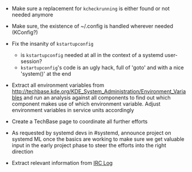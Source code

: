- Make sure a replacement for `kcheckrunning` is either found or not needed anymore

- Make sure, the existence of ~/.config is handled wherever needed (KConfig?)

- Fix the insanity of `kstartupconfig`
  - is `kstartupconfig` needed at all in the context of a systemd user-session?
  - `kstartupconfig`'s code is an ugly hack, full of 'goto' and with a nice 'system()' at the end

- Extract all environment variables from http://techbase.kde.org/KDE_System_Administration/Environment_Variables and
  run an analysis against all components to find out which component makes use of which environment variable. Adjust
  environment variables in service units accordingly

- Create a TechBase page to coordinate all further efforts

- As requested by systemd devs in #systemd, announce project on systemd ML once the basics are working to make sure
  we get valuable input in the early project phase to steer the efforts into the right direction

- Extract relevant information from [IRC Log](IRC-Log)
